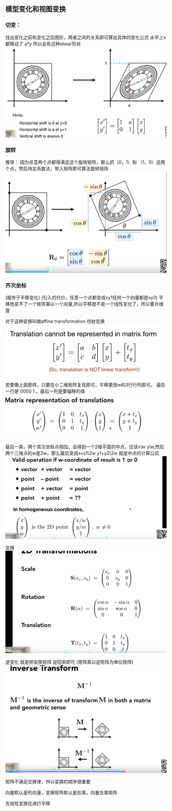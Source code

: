 ## 模型变化和视图变换

### 切变：
找出变化之前和变化之后图形，两者之间的关系即可算出具体的变化公式
水平上x都移动了 a*y 所以会有这种shear形状
![alt text](image.png)

### 旋转
推导：
因为任意两个点都得满足这个旋转矩阵，那么抓（0，1）和 （1，0）这两个点，然后待定系数法，带入矩阵即可算法旋转矩阵
![alt text](image-1.png)

### 齐次坐标
(服务于平移变化)
(引入的代价，任意一个点都变成xy1任何一个向量都是xy0)
平移他变不了一个矩阵乘以一个向量,所以平移就不是一个线性变化了，所以要升维度

对于这种变换叫做affine transformation 仿射变换
![alt text](image-2.png)

若要像上面那样，只要在小二维矩阵复现即可，平移更改w的3行行列即可。
最后一行是 0000 1 ，最后一列是要偏移的值
![alt text](image-3.png)

最后一条，两个其次坐标点相加，会得到一个2维平面的中点，应该x\w y\w,然后两个三维点的w是2w，那么最后变成x+x1\2w y1+y2\2w 就是中点的计算公式
![alt text](image-4.png)

变换
![alt text](image-5.png)

逆变化 就是把变换矩阵 逆回来即可
(矩阵乘以逆矩阵为单位矩阵)
![alt text](image-6.png)

矩阵不满足交换律，所以变换的顺序很重要

向量默认是列向量，变换矩阵默认是左乘，向量左乘矩阵


先线性变换在进行平移